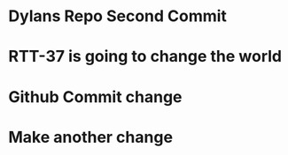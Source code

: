 # Dylans Repo Second Commit

# RTT-37 is going to change the world

# Github Commit change

# Make another change
